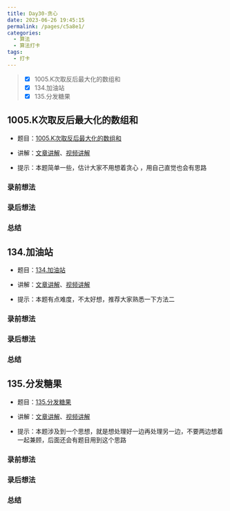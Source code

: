 ```yaml
---
title: Day30-贪心
date: 2023-06-26 19:45:15
permalink: /pages/c5a8e1/
categories:
  - 算法
  - 算法打卡
tags:
  - 打卡
---
```


>  - [x] 1005.K次取反后最大化的数组和 
>  - [x] 134.加油站
>  - [x] 135.分发糖果 

<!-- more -->

## 1005.K次取反后最大化的数组和 

+ 题目：[1005.K次取反后最大化的数组和](https://leetcode.cn/problems/maximize-sum-of-array-after-k-negations/)

+ 讲解：[文章讲解](https://programmercarl.com/1005.K%E6%AC%A1%E5%8F%96%E5%8F%8D%E5%90%8E%E6%9C%80%E5%A4%A7%E5%8C%96%E7%9A%84%E6%95%B0%E7%BB%84%E5%92%8C.html#%E6%80%9D%E8%B7%AF)、[视频讲解](https://www.bilibili.com/video/BV138411G7LY)

+ 提示：本题简单一些，估计大家不用想着贪心 ，用自己直觉也会有思路



### 录前想法



### 录后想法



### 总结



## 134.加油站

+ 题目：[134.加油站]()

+ 讲解：[文章讲解]()、[视频讲解]()

+ 提示：本题有点难度，不太好想，推荐大家熟悉一下方法二 



### 录前想法

### 录后想法

### 总结



## 135.分发糖果 

+ 题目：[135.分发糖果 ]()

+ 讲解：[文章讲解]()、[视频讲解]()

+ 提示：本题涉及到一个思想，就是想处理好一边再处理另一边，不要两边想着一起兼顾，后面还会有题目用到这个思路 



### 录前想法

### 录后想法

### 总结